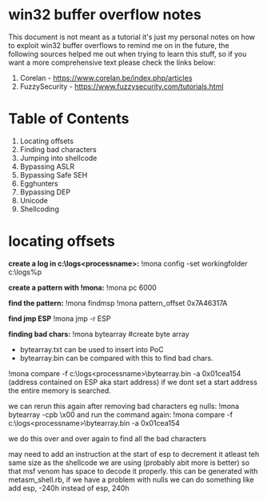 win32 buffer overflow notes
===========================
This document is not meant as a tutorial it's just my personal notes on how to exploit win32 buffer overflows to remind me on in the future, the following sources helped me out when trying to learn this stuff, so if you want a more comprehensive text please check the links below:

1. Corelan -  https://www.corelan.be/index.php/articles
2. FuzzySecurity - https://www.fuzzysecurity.com/tutorials.html

Table of Contents
=================
1. Locating offsets
2. Finding bad characters
3. Jumping into shellcode
4. Bypassing ASLR
5. Bypassing Safe SEH
6. Egghunters
7. Bypassing DEP
8. Unicode
9. Shellcoding
 

locating offsets
================


**create a log in c:\logs\<processname>:**
!mona config -set workingfolder c:\logs\%p

**create a pattern with !mona:**
!mona pc 6000

**find the pattern:**
!mona findmsp
!mona pattern_offset 0x7A46317A

**find jmp ESP**
!mona jmp -r ESP

**finding bad chars:**
!mona bytearray #create byte array
- bytearray.txt can be used to insert into PoC
- bytearray.bin can be compared with this to find bad chars.

!mona compare -f c:\logs\<processname>\bytearray.bin -a 0x01cea154 (address contained on ESP aka start address) if we dont set a start address the entire memory is searched.

we can rerun this again after removing bad characters eg nulls:
!mona bytearray -cpb \x00 
and run the command again:
!mona compare -f c:\logs\<processname>\bytearray.bin -a 0x01cea154

we do this over and over again to find all the bad characters

may need to add an instruction at the start of esp to decrement it atleast teh same size as the shellcode we are using (probably abit more is better) so that msf venom has space to decode it properly. this can be generated with metasm_shell.rb, if we have a problem with nulls we can do something like add esp, -240h instead of esp, 240h






